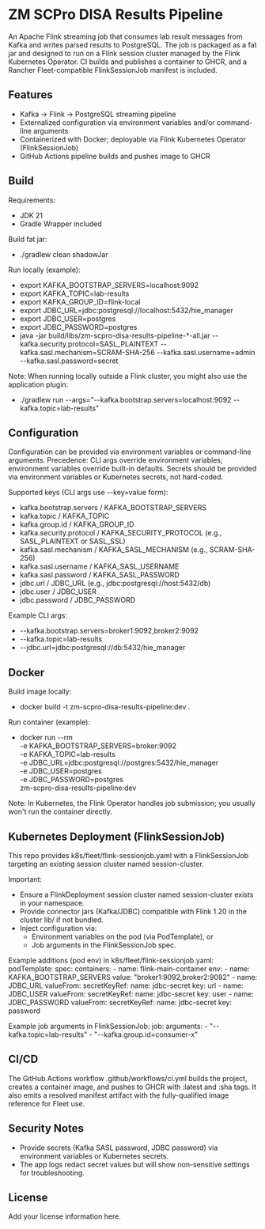 # ZM SCPro DISA Results Pipeline

An Apache Flink streaming job that consumes lab result messages from Kafka and writes parsed results to PostgreSQL. The job is packaged as a fat jar and designed to run on a Flink session cluster managed by the Flink Kubernetes Operator. CI builds and publishes a container to GHCR, and a Rancher Fleet-compatible FlinkSessionJob manifest is included.

## Features
- Kafka -> Flink -> PostgreSQL streaming pipeline
- Externalized configuration via environment variables and/or command-line arguments
- Containerized with Docker; deployable via Flink Kubernetes Operator (FlinkSessionJob)
- GitHub Actions pipeline builds and pushes image to GHCR

## Build
Requirements:
- JDK 21
- Gradle Wrapper included

Build fat jar:
- ./gradlew clean shadowJar

Run locally (example):
- export KAFKA_BOOTSTRAP_SERVERS=localhost:9092
- export KAFKA_TOPIC=lab-results
- export KAFKA_GROUP_ID=flink-local
- export JDBC_URL=jdbc:postgresql://localhost:5432/hie_manager
- export JDBC_USER=postgres
- export JDBC_PASSWORD=postgres
- java -jar build/libs/zm-scpro-disa-results-pipeline-*-all.jar --kafka.security.protocol=SASL_PLAINTEXT --kafka.sasl.mechanism=SCRAM-SHA-256 --kafka.sasl.username=admin --kafka.sasl.password=secret

Note: When running locally outside a Flink cluster, you might also use the application plugin:
- ./gradlew run --args="--kafka.bootstrap.servers=localhost:9092 --kafka.topic=lab-results"

## Configuration
Configuration can be provided via environment variables or command-line arguments. Precedence: CLI args override environment variables; environment variables override built-in defaults. Secrets should be provided via environment variables or Kubernetes secrets, not hard-coded.

Supported keys (CLI args use --key=value form):
- kafka.bootstrap.servers / KAFKA_BOOTSTRAP_SERVERS
- kafka.topic / KAFKA_TOPIC
- kafka.group.id / KAFKA_GROUP_ID
- kafka.security.protocol / KAFKA_SECURITY_PROTOCOL (e.g., SASL_PLAINTEXT or SASL_SSL)
- kafka.sasl.mechanism / KAFKA_SASL_MECHANISM (e.g., SCRAM-SHA-256)
- kafka.sasl.username / KAFKA_SASL_USERNAME
- kafka.sasl.password / KAFKA_SASL_PASSWORD
- jdbc.url / JDBC_URL (e.g., jdbc:postgresql://host:5432/db)
- jdbc.user / JDBC_USER
- jdbc.password / JDBC_PASSWORD

Example CLI args:
- --kafka.bootstrap.servers=broker1:9092,broker2:9092
- --kafka.topic=lab-results
- --jdbc.url=jdbc:postgresql://db:5432/hie_manager

## Docker
Build image locally:
- docker build -t zm-scpro-disa-results-pipeline:dev .

Run container (example):
- docker run --rm \
  -e KAFKA_BOOTSTRAP_SERVERS=broker:9092 \
  -e KAFKA_TOPIC=lab-results \
  -e JDBC_URL=jdbc:postgresql://postgres:5432/hie_manager \
  -e JDBC_USER=postgres \
  -e JDBC_PASSWORD=postgres \
  zm-scpro-disa-results-pipeline:dev

Note: In Kubernetes, the Flink Operator handles job submission; you usually won't run the container directly.

## Kubernetes Deployment (FlinkSessionJob)
This repo provides k8s/fleet/flink-sessionjob.yaml with a FlinkSessionJob targeting an existing session cluster named session-cluster.

Important:
- Ensure a FlinkDeployment session cluster named session-cluster exists in your namespace.
- Provide connector jars (Kafka/JDBC) compatible with Flink 1.20 in the cluster lib/ if not bundled.
- Inject configuration via:
  - Environment variables on the pod (via PodTemplate), or
  - Job arguments in the FlinkSessionJob spec.

Example additions (pod env) in k8s/fleet/flink-sessionjob.yaml:
  podTemplate:
    spec:
      containers:
        - name: flink-main-container
          env:
            - name: KAFKA_BOOTSTRAP_SERVERS
              value: "broker1:9092,broker2:9092"
            - name: JDBC_URL
              valueFrom:
                secretKeyRef:
                  name: jdbc-secret
                  key: url
            - name: JDBC_USER
              valueFrom:
                secretKeyRef:
                  name: jdbc-secret
                  key: user
            - name: JDBC_PASSWORD
              valueFrom:
                secretKeyRef:
                  name: jdbc-secret
                  key: password

Example job arguments in FlinkSessionJob:
  job:
    arguments:
      - "--kafka.topic=lab-results"
      - "--kafka.group.id=consumer-x"

## CI/CD
The GitHub Actions workflow .github/workflows/ci.yml builds the project, creates a container image, and pushes to GHCR with :latest and :sha tags. It also emits a resolved manifest artifact with the fully-qualified image reference for Fleet use.

## Security Notes
- Provide secrets (Kafka SASL password, JDBC password) via environment variables or Kubernetes secrets.
- The app logs redact secret values but will show non-sensitive settings for troubleshooting.

## License
Add your license information here.
